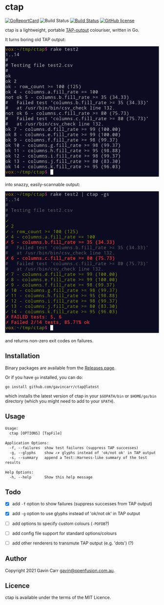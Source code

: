 
ctap
====

[![GoReportCard](https://goreportcard.com/badge/github.com/gavincarr/ctap)](https://goreportcard.com/report/github.com/gavincarr/ctap)
![Build Status](https://github.com/gavincarr/ctap/actions/workflows/test.yml/badge.svg)
[![Build Status](https://github.com/gavincarr/ctap/actions/workflows/test.yml/badge.svg)](https://github.com/gavincarr/ctap/actions?query=workflow%3Atest)
[![GitHub license](https://badgen.net/github/license/gavincarr/ctap)](https://github.com/gavincarr/ctap/blob/master/LICENSE)

ctap is a lightweight, portable [TAP-output](http://testanything.org/)
colouriser, written in Go.

It turns boring old TAP output:

![Boring TAP output](/screenshots/test2.png?raw=true)

into snazzy, easily-scannable output:

![Snazzy, scannable TAP output](/screenshots/test2gs.png?raw=true)

and returns non-zero exit codes on failures.


Installation
------------

Binary packages are available from the
[Releases page](https://github.com/gavincarr/ctap/releases/latest/).

Or if you have `go` installed, you can do:

    go install github.com/gavincarr/ctap@latest

which installs the latest version of ctap in your `$GOPATH/bin`
or `$HOME/go/bin` directory (which you might need to add to your
`$PATH`).


Usage
-----

    Usage:
      ctap [OPTIONS] [TapFile]

    Application Options:
      -f, --failures  show test failures (suppress TAP successes)
      -g, --glyphs    show ✓✗ glyphs instead of 'ok/not ok' in TAP output
      -s, --summary   append a Test::Harness-like summary of the test results

    Help Options:
      -h, --help      Show this help message


Todo
----

- [x] add `-f` option to show failures (suppress successes from TAP output)
- [x] add `-g` option to use glyphs instead of 'ok/not ok' in TAP output
- [ ] add options to specify custom colours (`-POFDB`?)
- [ ] add config file support for standard options/colours
- [ ] add other renderers to transmute TAP output (e.g. 'dots') (?)


Author
------

Copyright 2021 Gavin Carr <gavin@openfusion.com.au>.


Licence
--------

ctap is available under the terms of the MIT Licence.

